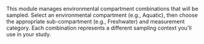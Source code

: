 This module manages environmental compartment combinations that will be sampled. Select an environmental compartment (e.g., Aquatic), then choose the appropriate sub-compartment (e.g., Freshwater) and measurement category. Each combination represents a different sampling context you'll use in your study.
